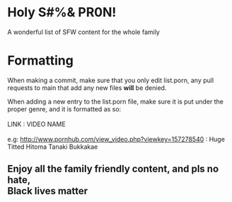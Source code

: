 # Holy S#%& PR0N!
A wonderful list of SFW content for the whole family

# Formatting
When making a commit, make sure that you only edit list.porn,
any pull requests to main that add any new files **will** be denied.

When adding a new entry to the list.porn file, make sure it is put under the proper genre,
and it is formatted as so:<br><br>
LINK : VIDEO NAME <br><br>
e.g: http://www.pornhub.com/view_video.php?viewkey=157278540 : Huge Titted Hitoma Tanaki Bukkakae

## Enjoy all the family friendly content, and pls no hate,<br> Black lives matter



